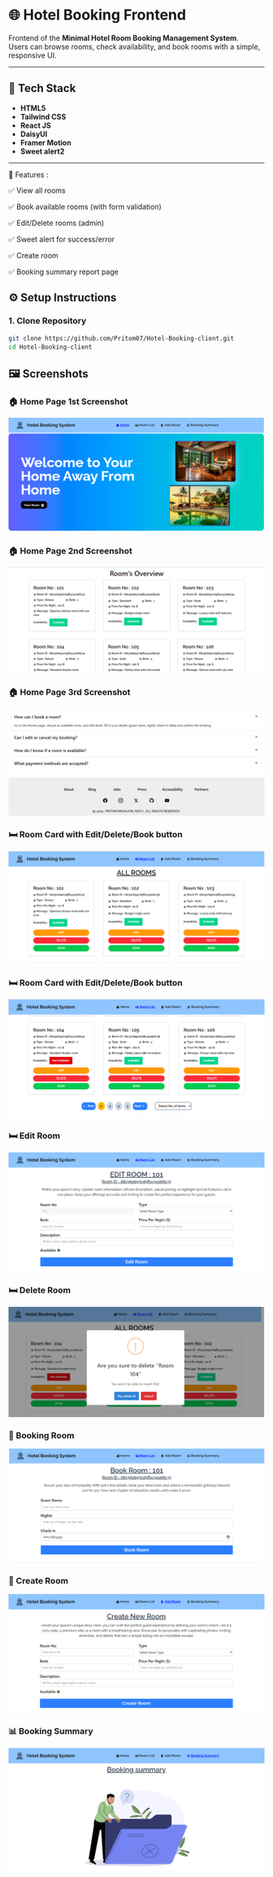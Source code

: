 # 🌐 Hotel Booking Frontend

Frontend of the **Minimal Hotel Room Booking Management System**.  
Users can browse rooms, check availability, and book rooms with a simple, responsive UI.

---

## 🚀 Tech Stack

- **HTML5**
- **Tailwind CSS**
- **React JS**
- **DaisyUI**
- **Framer Motion**
- **Sweet alert2**

---

📌 Features :

✅ View all rooms

✅ Book available rooms (with form validation)

✅ Edit/Delete rooms (admin)

✅ Sweet alert for success/error

✅ Create room

✅ Booking summary report page

## ⚙️ Setup Instructions

### 1. Clone Repository

```bash
git clone https://github.com/Pritom07/Hotel-Booking-client.git
cd Hotel-Booking-client
```

## 🖼️ Screenshots

### 🏠 Home Page 1st Screenshot

![Home Page 1](/screenshots/homepage1.PNG)

### 🏠 Home Page 2nd Screenshot

![Home Page 2](/screenshots/homepage2.PNG)

### 🏠 Home Page 3rd Screenshot

![Home Page 3](/screenshots/homepage3.PNG)

### 🛏️ Room Card with Edit/Delete/Book button

![Room List 1](/screenshots/Roomlist1.PNG)

### 🛏️ Room Card with Edit/Delete/Book button

![Room List 2](/screenshots/Roomlist2.PNG)

### 🛏️ Edit Room

![Edit Room](/screenshots/Editroom.PNG)

### 🛏️ Delete Room

![Delete Room](/screenshots/Deleteroom.PNG)

### 📖 Booking Room

![Booking Room](/screenshots/Bookroom.PNG)

### 📖 Create Room

![Create Room](/screenshots/Createroom.PNG)

### 📊 Booking Summary

![Booking Summary](./screenshots/Bookingsummary.PNG)

```

```
